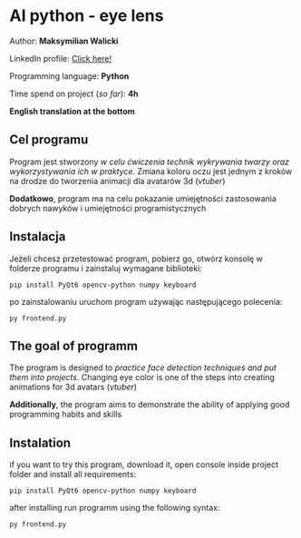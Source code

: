 ﻿# AI python - eye lens

Author: **Maksymilian Walicki**

LinkedIn profile: [Click here!](https://www.linkedin.com/in/maksymilian-walicki/)

Programming language: **Python**

Time spend on project (*so far*): **4h**


**English translation at the bottom** 

## Cel programu

Program jest stworzony *w celu ćwiczenia technik wykrywania twarzy oraz wykorzystywania ich w praktyce*. Zmiana koloru oczu jest jednym z kroków na drodze do tworzenia animacji dla avatarów 3d (*vtuber*)

**Dodatkowo**, program ma na celu pokazanie umiejętności zastosowania dobrych nawyków i umiejętności programistycznych

## Instalacja
Jeżeli chcesz przetestować program, pobierz go, otwórz konsolę w folderze programu i zainstaluj wymagane biblioteki:

    pip install PyQt6 opencv-python numpy keyboard
 
 po zainstalowaniu uruchom program używając następującego polecenia:
 

    py frontend.py


## The goal of programm

The program is designed to *practice face detection techniques and put them into projects*. Changing eye color is one of the steps into creating animations for 3d avatars (*vtuber*)

**Additionally**, the program aims to demonstrate the ability of applying good programming habits and skills

## Instalation

if you want to try this program, download it, open console inside project folder and install all requirements:

    pip install PyQt6 opencv-python numpy keyboard

after installing run programm using the following syntax:

    py frontend.py

